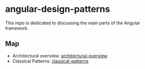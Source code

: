 # angular-design-patterns

This repo is dedicated to discussing the main parts of the Angular framework.

## Map

- Architectural overview: [architectural-overview](parts/architectural-overview.md)
- Classical Patterns: [classical-patterns](parts/classical-patterns.md)
